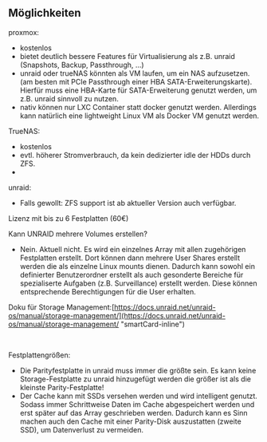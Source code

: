 ## Möglichkeiten
proxmox:

- kostenlos
- bietet deutlich bessere Features für Virtualisierung als z.B. unraid (Snapshots, Backup, Passthrough, ...)
- unraid oder trueNAS könnten als VM laufen, um ein NAS aufzusetzen. (am besten mit PCIe Passthrough einer HBA SATA-Erweiterungskarte). Hierfür muss eine HBA-Karte für SATA-Erweiterung genutzt werden, um z.B. unraid sinnvoll zu nutzen.
- nativ können nur LXC Container statt docker genutzt werden. Allerdings kann natürlich eine lightweight Linux VM als Docker VM genutzt werden. 


TrueNAS:

- kostenlos
- evtl. höherer Stromverbrauch, da kein dedizierter idle der HDDs durch ZFS.
- ‌

unraid:

- Falls gewollt: ZFS support ist ab aktueller Version auch verfügbar.

Lizenz mit bis zu 6 Festplatten (60€)

Kann UNRAID mehrere Volumes erstellen?

- Nein. Aktuell nicht. Es wird ein einzelnes Array mit allen zugehörigen Festplatten erstellt. Dort können dann mehrere User Shares erstellt werden die als einzelne Linux mounts dienen. Dadurch kann sowohl ein definierter Benutzerordner erstellt als auch gesonderte Bereiche für spezialiserte Aufgaben (z.B. Surveillance) erstellt werden. Diese können entsprechende Berechtigungen für die User erhalten.

Doku für Storage Management:[https://docs.unraid.net/unraid-os/manual/storage-management/](https://docs.unraid.net/unraid-os/manual/storage-management/ "smartCard-inline")

‌

Festplattengrößen:

- Die Parityfestplatte in unraid muss immer die größte sein. Es kann keine Storage-Festplatte zu unraid hinzugefügt werden die größer ist als die kleinste Parity-Festplatte!
- Der Cache kann mit SSDs versehen werden und wird intelligent genutzt. Sodass immer Schrittweise Daten im Cache abgespeichert werden und erst später auf das Array geschrieben werden. Dadurch kann es Sinn machen auch den Cache mit einer Parity-Disk auszustatten (zweite SSD), um Datenverlust zu vermeiden.